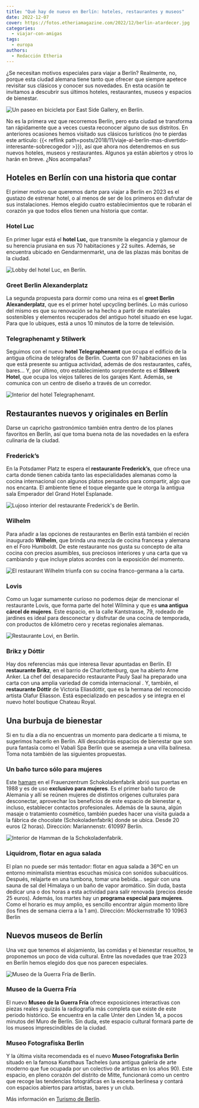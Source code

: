 ```yaml
---
title: "Qué hay de nuevo en Berlín: hoteles, restaurantes y museos"
date: 2022-12-07
cover: https://fotos.etheriamagazine.com/2022/12/berlin-atardecer.jpg
categories: 
  - viajar-con-amigas
tags: 
  - europa
authors: 
  - Redacción Etheria
---
```


¿Se necesitan motivos especiales para viajar a Berlín? Realmente, no, porque esta ciudad 
alemana tiene tanto que ofrecer que siempre apetece revisitar sus clásicos y conocer sus 
novedades. En esta ocasión te invitamos a descubrir sus últimos hoteles, restaurantes, 
museos y espacios de bienestar. 

![Un paseo en bicicleta por East Side Gallery, en Berlín.](https://fotos.etheriamagazine.com/2022/12/East-Side-Gallery.jpg "East Side Gallery. © Visit Berlín/ Philip Koschel")

No es la primera vez que recorremos Berlín, pero esta ciudad se transforma tan 
rápidamente que a veces cuesta reconocer alguno de sus distritos. En anteriores 
ocasiones hemos visitado sus clásicos turísticos (no te pierdas este artículo: {{< 
reflink path=posts/2018/11/viaje-al-berlin-mas-divertido-interesante-sobrecogedor >}}), 
así que ahora nos detendremos en sus nuevos hoteles, museos y restaurantes. Algunos ya 
están abiertos y otros lo harán en breve. ¿Nos acompañas? 

## Hoteles en Berlín con una historia que contar

El primer motivo que queremos darte para viajar a Berlín en 2023 es el gustazo de 
estrenar hotel, o al menos de ser de los primeros en disfrutar de sus instalaciones. 
Hemos elegido cuatro establecimientos que te robarán el corazón ya que todos ellos 
tienen una historia que contar. 

### Hotel Luc

En primer lugar está el **hotel Luc,** que transmite la elegancia y glamour de su 
herencia prusiana en sus 70 habitaciones y 22 suites. Además, se encuentra ubicado en 
Gendarmenmarkt, una de las plazas más bonitas de la ciudad. 

![Lobby del hotel Luc, en Berlín.](https://fotos.etheriamagazine.com/2022/12/lobby-hotel-luc-berlin.jpg "Lobby del hotel Luc, en Berlín. © NH Autograph Collection")

### Greet Berlin Alexanderplatz

La segunda propuesta para dormir como una reina es el **greet Berlin Alexanderplatz**, 
que es el primer hotel upcycling berlinés. Lo más curioso del mismo es que su renovación 
se ha hecho a partir de materiales sostenibles y elementos recuperados del antiguo hotel 
situado en ese lugar. Para que lo ubiques, está a unos 10 minutos de la torre de 
televisión. 

### Telegraphenamt y Stilwerk

Seguimos con el nuevo **hotel Telegraphenamt** que ocupa el edificio de la antigua 
oficina de telégrafos de Berlín. Cuenta con 97 habitaciones en las que está presente su 
antigua actividad, además de dos restaurantes, cafés, bares... Y, por último, otro 
establecimiento sorprendente es el **Stilwerk Hotel**, que ocupa los viejos talleres de 
los garajes Kant. Además, se comunica con un centro de diseño a través de un corredor. 

![Interior del hotel Telegraphenamt.](https://fotos.etheriamagazine.com/2022/12/hotel-telegraphenamt.jpg "© Telegraphenamt.")

## Restaurantes nuevos y originales en Berlín

Darse un capricho gastronómico también entra dentro de los planes favoritos en Berlín, 
así que toma buena nota de las novedades en la esfera culinaria de la ciudad. 

### Frederick’s

En la Potsdamer Platz te espera el **restaurante Frederick’s**, que ofrece una carta 
donde tienen cabida tanto las especialidades alemanas como la cocina internacional con 
algunos platos pensados para compartir, algo que nos encanta. El ambiente tiene el toque 
elegante que le otorga la antigua sala Emperador del Grand Hotel Esplanade. 

![Lujoso interior del restaurante Frederick's de Berlín.](https://fotos.etheriamagazine.com/2022/12/restaurant-frederick-berlin.jpg "© Restaurante Frederick's de Berlín.")

### Wilhelm

Para añadir a las opciones de restaurantes en Berlín está también el recién inaugurado 
**Wilhelm**, que brinda una mezcla de cocina francesa y alemana en el Foro Humboldt. De 
este restaurante nos gusta su concepto de alta cocina con precios asumibles, sus 
preciosos interiores y una carta que va cambiando y que incluye platos acordes con la 
exposición del momento. 

![El restaurant Wilhelm triunfa con su cocina franco-germana a la carta.](https://fotos.etheriamagazine.com/2022/12/restaurante-wilhelm.jpg "El restaurant Wilhelm triunfa con su cocina franco-germana a la carta.")

### Lovis

Como un lugar sumamente curioso no podemos dejar de mencionar el restaurante Lovis, que 
forma parte del hotel Wilmina y que es **una antigua cárcel de mujeres**. Este espacio, 
en la calle Kantstrasse, 79, rodeado de jardines es ideal para desconectar y disfrutar 
de una cocina de temporada, con productos de kilómetro cero y recetas regionales 
alemanas. 

![Restaurante Lovi, en Berlín.](https://fotos.etheriamagazine.com/2022/12/restaurante-lovi-berlin.jpg "© Restaurante Lovi, en Berlín.")

### Brikz y Dóttir

Hay dos referencias más que interesa llevar apuntadas en Berlín. El **restaurante 
Brikz**, en el barrio de Charlottenburg, que ha abierto Arne Anker. La chef del 
desaparecido restaurante Pauly Saal ha preparado una carta con una amplia variedad de 
comida internacional . Y, también, el **restaurante Dóttir** de Victoria Elíasdóttir, 
que es la hermana del reconocido artista Olafur Eliasson. Está especializado en pescados 
y se integra en el nuevo hotel boutique Chateau Royal. 

## Una burbuja de bienestar

Si en tu día a día no encuentras un momento para dedicarte a ti misma, te sugerimos 
hacerlo en Berlín. Allí descubrirás espacios de bienestar que son pura fantasía como el 
Vabali Spa Berlín que se asemeja a una villa balinesa. Toma nota también de las 
siguientes propuestas. 

### Un baño turco sólo para mujeres

Este [hamam](https://www.hamamberlin.de/) en el Frauenzentrum Schokoladenfabrik abrió 
sus puertas en 1988 y es de uso **exclusivo para mujeres**. Es el primer baño turco de 
Alemania y allí se reúnen mujeres de distintos orígenes culturales para desconectar, 
aprovechar los beneficios de este espacio de bienestar e, incluso, establecer contactos 
profesionales. Además de la sauna, algún masaje o tratamiento cosmético, también puedes 
hacer una visita guiada a la fábrica de chocolate (Schokoladenfabrik) donde se ubica. 
Desde 20 euros (2 horas). Dirección: Mariannenstr. 610997 Berlín. 

![Interior de Hamman de la Schokoladenfabrik.](https://fotos.etheriamagazine.com/2022/12/hamman-berlin.jpg "Haman o baño turco para mujeres en la Schokoladenfabrik. © Camera4")

### Liquidrom, flotar en agua salada

El plan no puede ser más tentador: flotar en agua salada a 36ºC en un entorno 
minimalista mientras escuchas música con sonidos subacuáticos. Después, relajarte en una 
tumbona, tomar una bebida... seguir con una sauna de sal del Himalaya o un baño de vapor 
aromático. Sin duda, basta dedicar una o dos horas a esta actividad para salir renovada 
(precios desde 25 euros). Además, los martes hay un **programa especial para mujeres**. 
Como el horario es muy amplio, es sencillo encontrar algún momento libre (los fines de 
semana cierra a la 1 am). Dirección: Möckernstraße 10 10963 Berlin 

## Nuevos museos de Berlín

Una vez que tenemos el alojamiento, las comidas y el bienestar resueltos, te proponemos 
un poco de vida cultural. Entre las novedades que trae 2023 en Berlín hemos elegido dos 
que nos parecen especiales. 

![Museo de la Guerra Fría de Berlín.](https://fotos.etheriamagazine.com/2022/12/museo-guerra-fria-berlin.jpg "© Museo de la Guerra Fría de Berlín.")

### Museo de la Guerra Fría

El nuevo **Museo de la Guerra Fría** ofrece exposiciones interactivas con piezas reales 
y quizás la radiografía más completa que existe de este periodo histórico. Se encuentra 
en la calle Unter den Linden 14, a pocos minutos del Muro de Berlín. Sin duda, este 
espacio cultural formará parte de los museos imprescindibles de la ciudad. 

### Museo Fotografiska Berlin

Y la última visita recomendada es el nuevo **Museo Fotografiska Berlin** situado en la 
famosa Kunsthaus Tacheles (una antigua galería de arte moderno que fue ocupada por un 
colectivo de artistas en los años 90). Este espacio, en pleno corazón del distrito de 
Mitte, funcionará como un centro que recoge las tendencias fotográficas en la escena 
berlinesa y contará con espacios abiertos para artistas, bares y un club. 

Más información en [Turismo de Berlín](https://www.visitberlin.de/es).
